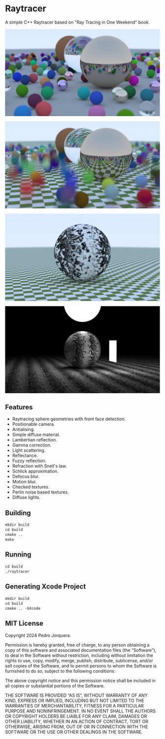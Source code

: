 # Raytracer

A simple C++ Raytracer based on "Ray Tracing in One Weekend" book.

![render image](docs/render.png)

![render image with motion blur](docs/render-motion-blur.png)

![render image with marble texture](docs/render-marble.png)

![render image with diffuse light](docs/render-light.png)

## Features

* Raytracing sphere geometries with front face detection.
* Positionable camera.
* Antialising.
* Simple diffuse material.
* Lambertian reflection.
* Gamma correction.
* Light scattering.
* Reflectance.
* Fuzzy reflection.
* Refraction with Snell's law.
* Schlick approximation.
* Defocus blur.
* Motion blur.
* Checked textures.
* Perlin noise based textures.
* Diffuse lights.

## Building

```
mkdir build
cd build
cmake ..
make
```

## Running

```
cd build
./raytracer
```

## Generating Xcode Project

```
mkdir build
cd build
cmake .. -GXcode
```

## MIT License

Copyright 2024 Pedro Jorquera.

Permission is hereby granted, free of charge, to any person obtaining a copy of this software and associated documentation files (the “Software”), to deal in the Software without restriction, including without limitation the rights to use, copy, modify, merge, publish, distribute, sublicense, and/or sell copies of the Software, and to permit persons to whom the Software is furnished to do so, subject to the following conditions:

The above copyright notice and this permission notice shall be included in all copies or substantial portions of the Software.

THE SOFTWARE IS PROVIDED “AS IS”, WITHOUT WARRANTY OF ANY KIND, EXPRESS OR IMPLIED, INCLUDING BUT NOT LIMITED TO THE WARRANTIES OF MERCHANTABILITY, FITNESS FOR A PARTICULAR PURPOSE AND NONINFRINGEMENT. IN NO EVENT SHALL THE AUTHORS OR COPYRIGHT HOLDERS BE LIABLE FOR ANY CLAIM, DAMAGES OR OTHER LIABILITY, WHETHER IN AN ACTION OF CONTRACT, TORT OR OTHERWISE, ARISING FROM, OUT OF OR IN CONNECTION WITH THE SOFTWARE OR THE USE OR OTHER DEALINGS IN THE SOFTWARE.
